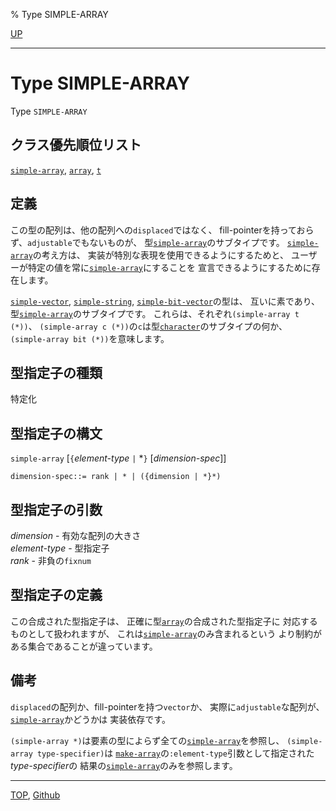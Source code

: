 % Type SIMPLE-ARRAY

[UP](15.2.html)  

---

# Type **SIMPLE-ARRAY**


Type `SIMPLE-ARRAY`


## クラス優先順位リスト

[`simple-array`](15.2.simple-array.html),
[`array`](15.2.array.html),
[`t`](4.4.t-system-class.html)


## 定義

この型の配列は、他の配列への`displaced`ではなく、
fill-pointerを持っておらず、`adjustable`でもないものが、
型[`simple-array`](15.2.simple-array.html)のサブタイプです。
[`simple-array`](15.2.simple-array.html)の考え方は、
実装が特別な表現を使用できるようにするためと、
ユーザーが特定の値を常に[`simple-array`](15.2.simple-array.html)にすることを
宣言できるようにするために存在します。

[`simple-vector`](15.2.simple-vector.html), [`simple-string`](16.2.simple-string.html), [`simple-bit-vector`](15.2.simple-bit-vector.html)の型は、
互いに素であり、型[`simple-array`](15.2.simple-array.html)のサブタイプです。
これらは、それぞれ`(simple-array t (*))`、
`(simple-array c (*))`の`c`は型[`character`](13.2.character-system-class.html)のサブタイプの何か、
`(simple-array bit (*))`を意味します。


## 型指定子の種類

特定化


## 型指定子の構文

`simple-array` [`{`*element-type* `|` \*`}` [*dimension-spec*]]

```
dimension-spec::= rank | * | ({dimension | *}*) 
```


## 型指定子の引数

*dimension* - 有効な配列の大きさ  
*element-type* - 型指定子  
*rank* - 非負の`fixnum`  


## 型指定子の定義


この合成された型指定子は、
正確に型[`array`](15.2.array.html)の合成された型指定子に
対応するものとして扱われますが、
これは[`simple-array`](15.2.simple-array.html)のみ含まれるという
より制約がある集合であることが違っています。


## 備考

`displaced`の配列か、fill-pointerを持つ`vector`か、
実際に`adjustable`な配列が、[`simple-array`](15.2.simple-array.html)かどうかは
実装依存です。

`(simple-array *)`は要素の型によらず全ての[`simple-array`](15.2.simple-array.html)を参照し、
`(simple-array type-specifier)`は
[`make-array`](15.2.make-array.html)の`:element-type`引数として指定された*type-specifier*の
結果の[`simple-array`](15.2.simple-array.html)のみを参照します。


---
[TOP](index.html),  [Github](https://github.com/nptcl/npt-japanese)

